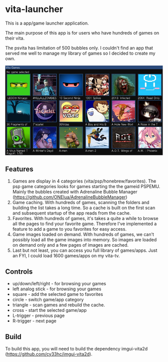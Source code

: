 # vita-launcher

This is a app/game launcher application.

The main purpose of this app is for users who have hundreds of games on their vita.

The psvita has limitation of 500 bubbles only. I couldn't find an app that served me well
to manage my library of games so I decided to create my own.

![Screenshot](screenshot.jpg)

## Features

1. Games are display in 4 categories (vita/psp/honebrew/favorites). The psp game categories looks for games starting the the gameid PSPEMU. Mainly the bubbles created with Adrenaline Bubble Manager (https://github.com/ONElua/AdrenalineBubbleManager)
2. Game caching. With hundreds of games, scanning the folders and building the list takes a long time. So a cache is built on the first scan and  subsequent startup of the app reads from the cache.
3. Favorites. With hundreds of games, it's takes a quite a while to browse all the pages to find your favorite game. Therefore I've implemented a feature to add a game to you favorites for easy access.
4. Game images loaded on demand. With hundreds of games, we can't possibly load all the game images into memory. So images are loaded on demand only and a few pages of images are cached.
5. Last but not least, you can access you full library of games/apps. Just an FYI, I could load 1600 games/apps on my vita-tv.

## Controls

- up/down/left/right - for browsing your games 
- left analog stick - for browsing your games
- square - add the selected game to favorites
- circle - switch game/app category
- triangle - scan games and rebuild the cache.
- cross - start the selected game/app
- L-trigger - previous page
- R-trigger - next page

## Build
To build this app, you will need to build the dependency imgui-vita2d (https://github.com/cy33hc/imgui-vita2d).
